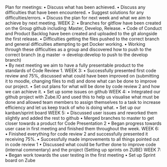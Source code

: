 Plan for meetings: 
•	Discuss what has been achieved.
•	Discuss any difficulties that have been encountered. 
•	Suggest solutions for any difficulties/errors.
•	Discuss the plan for next week and what we aim to achieve by next meeting.
WEEK 2:
•	Branches for gitflow have been created on the Group github including: Master, Develop, Release.
•	Code of Conduct and Product Backlog have been created and uploaded to the git alongside the first release.
•	Difficulties getting the files pushed to the correct branch and general difficulties attempting to get Docker working.
•	Working through these difficulties as a group and discovered how to push to the correct branch (e.g master -> develop:develop to push to the develop branch)  
•	By next meeting we aim to have a fully presentable product to the standards of Code Review 1.
WEEK 3:
•	Successfully presented first code review and 75%, discussed what could have been improved on (submitting it to moodle, changing files to md) and done what can be done to improve our project.
•	Set out plans for what will be done by code review 2 and how we can achieve it.
•	Set up some issues on github
WEEK 4:
•	Integrated our github project with Zube.IO and used this to help us visualise what must be done and allowed team members to assign themselves to a task to increase efficiency and let us keep track of who is doing what.
•	Set up our kanban/sprint board
WEEK 5:
•	Discussed user issues and reworked them slightly and added the rest to github
•	Merged branches to master to get closer towards a product for Code Presentation 2
•	Began progress towards user case in first meeting and finished them throughout the week.
WEEK 6:
• Finished everything for code review 2 and successfully presented it receiving 75%. 
• Successfully made improvements to all things pointed out in code review 1
• Discussed what could be further done to improve code (internal commentary) and the project (Setting up sprints on ZUBE)
WEEK 7:
• Began work towards the user testing in the first meeting
• Set up Sprint board on Zube 

